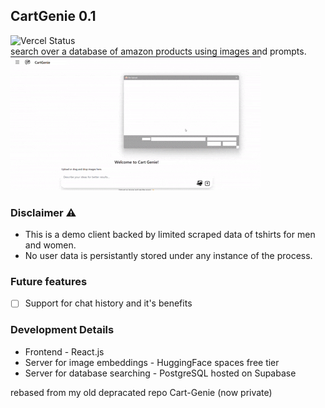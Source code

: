 ## CartGenie 0.1 <br>
![Vercel Status](https://img.shields.io/badge/Vercel-live-green) <br>
search over a database of amazon products using images and prompts.
![demo](./assets/demo.gif) 

### Disclaimer ⚠️
- This is a demo client backed by limited scraped data of tshirts for men and women.
- No user data is persistantly stored under any instance of the process.

### Future features
- [ ] Support for chat history and it's benefits

### Development Details
- Frontend - React.js
- Server for image embeddings - HuggingFace spaces free tier
- Server for database searching - PostgreSQL hosted on Supabase

rebased from my old depracated repo Cart-Genie (now private)
